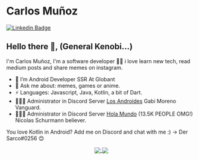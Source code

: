 # Carlos Muñoz  
[![Linkedin Badge](https://img.shields.io/badge/-cmunozbustamante-blue?style=flat-square&logo=Linkedin&logoColor=white&link=https:https://www.linkedin.com/in/cmunozbustamante/)](https://www.linkedin.com/in/cmunozbustamante/)

## Hello there 👋, (General Kenobi...) 
I'm Carlos Muñoz, I'm a software developer 👨‍💻 i love learn new tech, read medium posts and share memes on instagram. 

- 📱 I’m Android Developer SSR At Globant
- 💬 Ask me about: memes, games or anime.
- ⚡ Languages: Javascript, Java, Kotlin, a bit of Dart.
- 👨🏽‍💼 Administrator in Discord Server [Los Androides](https://discord.gg/kKXccQVK6t) Gabi Moreno Vanguard.
- 👨🏽‍💼 Administrator in Discord Server [Hola Mundo](https://discord.gg/pjAykXA6KK) (13.5K PEOPLE OMG!) Nicolas Schurmann believer.

You love Kotlin in Android? Add me on Discord and chat with me :) -> Der Sarco#0256 😊

<center>
<a href="https://github.com/anuraghazra/github-readme-stats">
  <img align="center" src="https://github-readme-stats.vercel.app/api/top-langs/?username=dersarco&layout=compact" />
</a>
<a href="https://github.com/anuraghazra/github-readme-stats">
  <img align="center" src="https://github-readme-stats.vercel.app/api?username=dersarco" />
</a>
</center>
